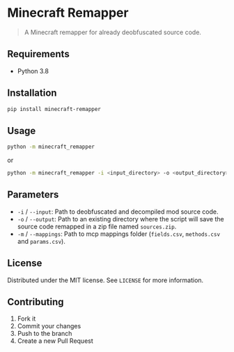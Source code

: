 # Minecraft Remapper

> A Minecraft remapper for already deobfuscated source code.

## Requirements

- Python 3.8

## Installation

```sh
pip install minecraft-remapper
```

## Usage

```sh
python -m minecraft_remapper
```

or

```sh
python -m minecraft_remapper -i <input_directory> -o <output_directory> -m <mappings_directory>
```

## Parameters

- `-i` / `--input`: Path to deobfuscated and decompiled mod source code.
- `-o` / `--output`: Path to an existing directory where the script will save the source code remapped in a zip file named `sources.zip`.
- `-m` / `--mappings`: Path to mcp mappings folder (`fields.csv`, `methods.csv` and `params.csv`).

## License

Distributed under the MIT license. See `LICENSE` for more information.

## Contributing

1. Fork it
2. Commit your changes
3. Push to the branch
4. Create a new Pull Request
